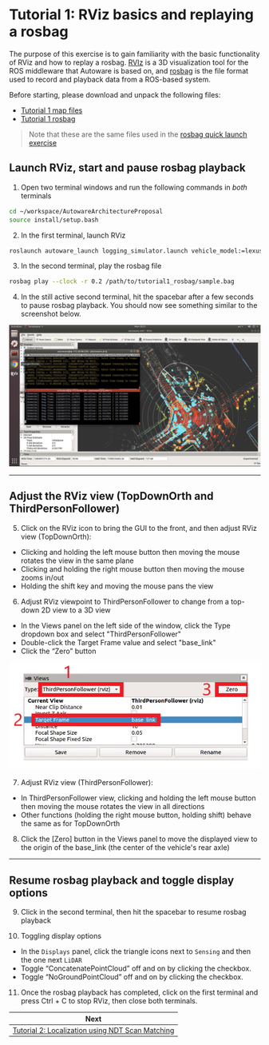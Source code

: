 # Tutorial 1: RViz basics and replaying a rosbag

The purpose of this exercise is to gain familiarity with the basic functionality of RViz and how to replay a rosbag. [RVIz](http://wiki.ros.org/rviz) is a 3D visualization tool for the ROS middleware that Autoware is based on, and [rosbag](http://wiki.ros.org/rosbag) is the file format used to record and playback data from a ROS-based system.

Before starting, please download and unpack the following files:

* [Tutorial 1 map files](https://drive.google.com/open?id=1ovrJcFS5CZ2H51D8xVWNtEvj_oiXW-zk)
* [Tutorial 1 rosbag](https://drive.google.com/open?id=1BFcNjIBUVKwupPByATYczv2X4qZtdAeD)

> Note that these are the same files used in the [rosbag quick launch exercise](../../README.md#rosbag-simulation)

## Launch RViz, start and pause rosbag playback

1. Open two terminal windows and run the following commands in *both* terminals

```bash
cd ~/workspace/AutowareArchitectureProposal
source install/setup.bash
```

2. In the first terminal, launch RViz

```bash
roslaunch autoware_launch logging_simulator.launch vehicle_model:=lexus sensor_model:=aip_xx1 map_path:=/path/to/tutorial1_maps
```

3. In the second terminal, play the rosbag file

```bash
rosbag play --clock -r 0.2 /path/to/tutorial1_rosbag/sample.bag
```

4. In the still active second terminal, hit the spacebar after a few seconds to pause rosbag playback. You should now see something similar to the screenshot below.

![Expected RViz View](images/ex1/01_ExpectedRVizView.png)

---

## Adjust the RViz view (TopDownOrth and ThirdPersonFollower)

5. Click on the RViz icon to bring the GUI to the front, and then adjust RViz view (TopDownOrth):

- Clicking and holding the left mouse button then moving the mouse rotates the view in the same plane
- Clicking and holding the right mouse button then moving the mouse zooms in/out
- Holding the shift key and moving the mouse pans the view

6. Adjust RViz viewpoint to ThirdPersonFollower to change from a top-down 2D view to a 3D view

- In the Views panel on the left side of the window, click the Type dropdown box and select "ThirdPersonFollower"
- Double-click the Target Frame value and select "base_link"
- Click the “Zero” button

![Views properties](images/ex1/02_views_properties.png)

7. Adjust RViz view (ThirdPersonFollower):

- In ThirdPersonFollower view, clicking and holding the left mouse button then moving the mouse rotates the view in all directions
- Other functions (holding the right mouse button, holding shift) behave the same as for TopDownOrth

8. Click the [Zero] button in the Views panel to move the displayed view to the origin of the base_link (the center of the vehicle's rear axle)

---

## Resume rosbag playback and toggle display options

9. Click in the second terminal, then hit the spacebar to resume rosbag playback

10. Toggling display options

- In the `Displays` panel, click the triangle icons next to `Sensing` and then the one next `LiDAR`
- Toggle “ConcatenatePointCloud” off and on by clicking the checkbox.
- Toggle “NoGroundPointCloud” off and on by clicking the checkbox.

11. Once the rosbag playback has completed, click on the first terminal and press Ctrl + C to stop RViz, then close both terminals.

| Next |
| ---- |
| [Tutorial 2: Localization using NDT Scan Matching](2_localization.md) |

